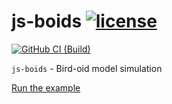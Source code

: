 # js-boids [![license][license-image]][license-url]

[![GitHub CI (Build)][github-build-image]][github-build-url]

`js-boids` - Bird-oid model simulation

[Run the example](https://kei-g.github.io/js-boids)

[github-build-image]:https://github.com/kei-g/js-boids/actions/workflows/build.yml/badge.svg?branch=main
[github-build-url]:https://github.com/kei-g/js-boids/actions/workflows/build.yml?query=branch%3Amain
[license-image]:https://img.shields.io/github/license/kei-g/js-boids
[license-url]:https://opensource.org/licenses/BSD-3-Clause
